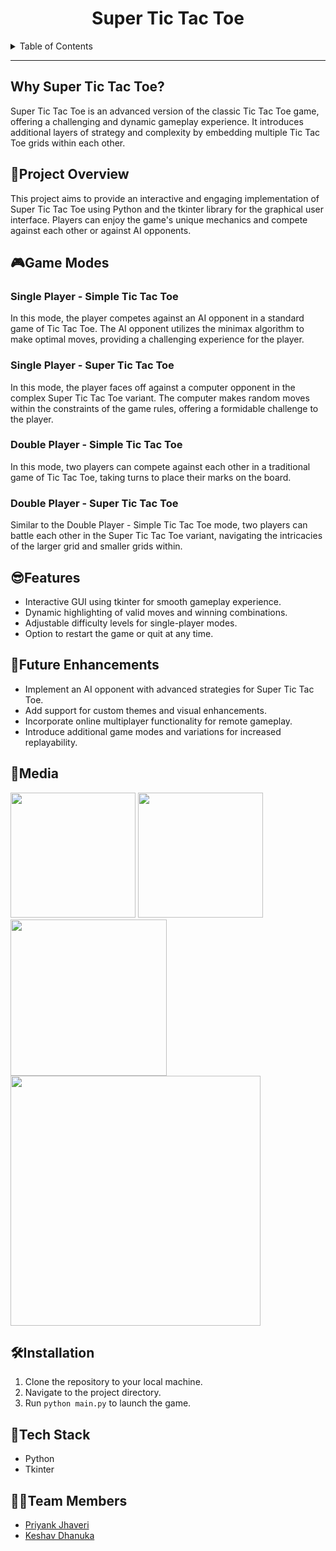 <h1 align="center">Super Tic Tac Toe</h1>

<details>
<summary>Table of Contents</summary>

- [Why Super Tic Tac Toe?](#why-super-tic-tac-toe) 
- [📝Project Overview](#project-overview) 
- [🎮Game Modes](#game-modes) 
  - [Single Player - Simple Tic Tac Toe](#single-player-simple-tic-tac-toe)
  - [Single Player - Super Tic Tac Toe](#single-player-super-tic-tac-toe)
  - [Double Player - Simple Tic Tac Toe](#double-player-simple-tic-tac-toe)
  - [Double Player - Super Tic Tac Toe](#double-player-super-tic-tac-toe)
- [😎Features](#features) 
- [🔮Future Enhancements](#future-enhancements) 
- [🔗Media](#media) 
- [🛠Installation](#installation) 
- [🤖Tech Stack](#tech-stack)
- [👨‍💻Team Members](#team-members) 

</details>

---

## Why Super Tic Tac Toe?

Super Tic Tac Toe is an advanced version of the classic Tic Tac Toe game, offering a challenging and dynamic gameplay experience. It introduces additional layers of strategy and complexity by embedding multiple Tic Tac Toe grids within each other.

## 📝Project Overview

This project aims to provide an interactive and engaging implementation of Super Tic Tac Toe using Python and the tkinter library for the graphical user interface. Players can enjoy the game's unique mechanics and compete against each other or against AI opponents.

## 🎮Game Modes

### Single Player - Simple Tic Tac Toe

In this mode, the player competes against an AI opponent in a standard game of Tic Tac Toe. The AI opponent utilizes the minimax algorithm to make optimal moves, providing a challenging experience for the player.

### Single Player - Super Tic Tac Toe

In this mode, the player faces off against a computer opponent in the complex Super Tic Tac Toe variant. The computer makes random moves within the constraints of the game rules, offering a formidable challenge to the player.

### Double Player - Simple Tic Tac Toe

In this mode, two players can compete against each other in a traditional game of Tic Tac Toe, taking turns to place their marks on the board.

### Double Player - Super Tic Tac Toe

Similar to the Double Player - Simple Tic Tac Toe mode, two players can battle each other in the Super Tic Tac Toe variant, navigating the intricacies of the larger grid and smaller grids within.

## 😎Features

- Interactive GUI using tkinter for smooth gameplay experience.
- Dynamic highlighting of valid moves and winning combinations.
- Adjustable difficulty levels for single-player modes.
- Option to restart the game or quit at any time.

## 🔮Future Enhancements

- Implement an AI opponent with advanced strategies for Super Tic Tac Toe.
- Add support for custom themes and visual enhancements.
- Incorporate online multiplayer functionality for remote gameplay.
- Introduce additional game modes and variations for increased replayability.

## 🔗Media

<img src="https://github.com/KeshavD01/Ultimate-Tic-Tac-Toe/assets/122630636/6d1e99b4-6d09-435f-a747-fbab7da0dec7" width="200">

<img src="https://github.com/KeshavD01/Ultimate-Tic-Tac-Toe/assets/122630636/8ee67c18-f5c9-454f-af2b-ddb591004eb9" width="200">

<img src="https://github.com/KeshavD01/Ultimate-Tic-Tac-Toe/assets/122630636/ac9dcf53-9b21-4d6f-a546-678a9c88a5f1" width="250">

<img src="https://github.com/KeshavD01/Ultimate-Tic-Tac-Toe/assets/122630636/dbe06950-8de8-4f5d-b8cd-43f336fa27bd" width="400">

  
## 🛠Installation

1. Clone the repository to your local machine.
2. Navigate to the project directory.
3. Run `python main.py` to launch the game.

## 🤖Tech Stack

- Python
- Tkinter

## 👨‍💻Team Members

- [Priyank Jhaveri](https://github.com/SuperJPcoder)
- [Keshav Dhanuka](https://github.com/KeshavD01)
